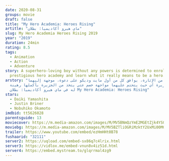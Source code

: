 ```yaml
---
date: 2020-08-31
groups: movie
draft: false
title: "My Hero Academia: Heroes Rising"
artitle: "ماي هيرو أكاديميا: بطلان"
slug: My Hero Academia Heroes Rising 2019
year: "2019"
duration: 24min
rating: 8.5
tags:
  - Animation
  - Action
  - Adventure
story: A superhero-loving boy without any powers is determined to enroll in a
  prestigious hero academy and learn what it really means to be a hero.
arstory: "في قالب من اﻹثارة، يوافق كل من أول مايت وديكو على دعوة، موجهة إليهما
  لزيارة جزيرة آي حيث يتحتم عليهما مواجهة خصم عتي يتخذ من الجزيرة بأكملها رهينة
  له في ماي هيرو أكاديميا: بطلان My Hero Academia: Heroes Rising"
stars:
  - Daiki Yamashita
  - Justin Briner
  - Nobuhiko Okamoto
imdbid: tt5626028
parentsguide: 13
moviecover: https://m.media-amazon.com/images/M/MV5BNmQzYmE2MGEtZjk4YS00YmVjLWEwZWMtODRkMjc4MTM5N2I3XkEyXkFqcGdeQXVyNTAyODkwOQ@@._V1_UX1000_.jpg
moviebg: https://m.media-amazon.com/images/M/MV5BZTliOGRiMzktY2UxMi00MGJmLWFiYjctNGExYmNlMzQzMjA0XkEyXkFqcGdeQXVyNzgxMzc3OTc@._V1_UX1280_.jpg
trailer: https://www.youtube.com/embed/ezHmHHt0B78
fushaarid: "32111"
server2: https://uqload.com/embed-sx86q7c4lrix.html
server3: https://vidlox.me/embed-vnun8v4iz51d.html
server4: https://embed.mystream.to/glqrrmal4zg9
---
```


